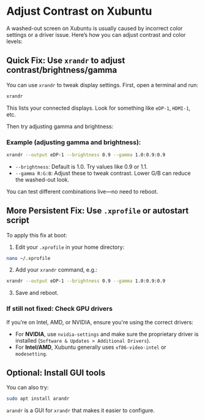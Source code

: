 # Adjust Contrast on Xubuntu

A washed-out screen on Xubuntu is usually caused by incorrect color settings or a driver issue. Here’s how you can adjust contrast and color levels:

## Quick Fix: Use `xrandr` to adjust contrast/brightness/gamma

You can use `xrandr` to tweak display settings. First, open a terminal and run:

```bash
xrandr
```

This lists your connected displays. Look for something like `eDP-1`, `HDMI-1`, etc.

Then try adjusting gamma and brightness:

### Example (adjusting gamma and brightness):

```bash
xrandr --output eDP-1 --brightness 0.9 --gamma 1.0:0.9:0.9
```

- `--brightness`: Default is 1.0. Try values like 0.9 or 1.1.
- `--gamma R:G:B`: Adjust these to tweak contrast. Lower G/B can reduce the washed-out look.

You can test different combinations live—no need to reboot.


## More Persistent Fix: Use `.xprofile` or autostart script

To apply this fix at boot:

1. Edit your `.xprofile` in your home directory:

```bash
nano ~/.xprofile
```

2. Add your `xrandr` command, e.g.:

```bash
xrandr --output eDP-1 --brightness 0.9 --gamma 1.0:0.9:0.9
```

3. Save and reboot.

### If still not fixed: Check GPU drivers

If you’re on Intel, AMD, or NVIDIA, ensure you're using the correct drivers:

- For **NVIDIA**, use `nvidia-settings` and make sure the proprietary driver is installed (`Software & Updates > Additional Drivers`).
- For **Intel/AMD**, Xubuntu generally uses `xf86-video-intel` or `modesetting`.

## Optional: Install GUI tools

You can also try:

```bash
sudo apt install arandr
```

`arandr` is a GUI for `xrandr` that makes it easier to configure.
